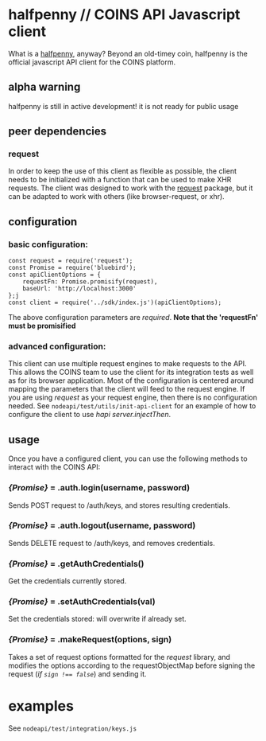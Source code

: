 # halfpenny // COINS API Javascript client

What is a [halfpenny](https://en.wikipedia.org/wiki/Halfpenny_(British_pre-decimal_coin)), anyway?  Beyond an old-timey coin, halfpenny is the official javascript API client for the COINS platform.

## alpha warning
halfpenny is still in active development!  it is not ready for public usage

## peer dependencies

### request
In order to keep the use of this client as flexible as possible, the client
needs to be initialized with a function that can be used to make XHR requests.
The client was designed to work with the [request](https://www.npmjs.com/package/request)
package, but it can be adapted to work with others (like browser-request, or xhr).

## configuration

### basic configuration:
```
const request = require('request');
const Promise = require('bluebird');
const apiClientOptions = {
    requestFn: Promise.promisify(request),
    baseUrl: 'http://localhost:3000'
};j
const client = require('../sdk/index.js')(apiClientOptions);
```
The above configuration parameters are *required*.
**Note that the 'requestFn' must be promisified**

### advanced configuration:

This client can use multiple request engines to make requests to the API. This
allows the COINS team to use the client for its integration tests as well as
for its browser application. Most of the configuration is centered around mapping
the parameters that the client will feed to the request engine. If you are using
*request* as your request engine, then there is no configuration needed. See
`nodeapi/test/utils/init-api-client` for an example of how to configure the
client to use *hapi server.injectThen*.

## usage

Once you have a configured client, you can use the following methods to interact
with the COINS API:

### *{Promise}* = .auth.login(username, password)

Sends POST request to /auth/keys, and stores resulting credentials.

### *{Promise}* = .auth.logout(username, password)

Sends DELETE request to /auth/keys, and removes credentials.

### *{Promise}* = .getAuthCredentials()

Get the credentials currently stored.

### *{Promise}* = .setAuthCredentials(val)

Set the credentials stored: will overwrite if already set.

### *{Promise}* = .makeRequest(options, sign)

Takes a set of request options formatted for the *request* library, and
modifies the options according to the requestObjectMap before signing the
request (*if `sign !== false`*) and sending it.

# examples

See `nodeapi/test/integration/keys.js`
